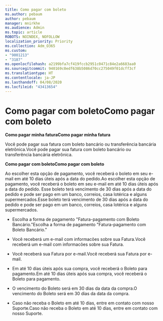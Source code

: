 ```yaml
---
title: Como pagar com boleto
ms.author: pebaum
author: pebaum
manager: mnirkhe
ms.audience: Admin
ms.topic: article
ROBOTS: NOINDEX, NOFOLLOW
localization_priority: Priority
ms.collection: Adm_O365
ms.custom:
- "9001213"
- "3187"
ms.openlocfilehash: a2199bfa7cf419fccb2951c0471c84e2a6683aa0
ms.sourcegitcommit: 940169c0edf638b5086d70cc275049f01dcff3cf
ms.translationtype: HT
ms.contentlocale: ja-JP
ms.lasthandoff: 04/08/2020
ms.locfileid: "43413654"
---
```

# <a name="como-pagar-com-boleto"></a><span data-ttu-id="efef3-102">Como pagar com boleto</span><span class="sxs-lookup"><span data-stu-id="efef3-102">Como pagar com boleto</span></span>

<span data-ttu-id="efef3-103">**Como pagar minha fatura**</span><span class="sxs-lookup"><span data-stu-id="efef3-103">**Como pagar minha fatura**</span></span>

<span data-ttu-id="efef3-104">Você pode pagar sua fatura com boleto bancário ou transferência bancária eletrônica.</span><span class="sxs-lookup"><span data-stu-id="efef3-104">Você pode pagar sua fatura com boleto bancário ou transferência bancária eletrônica.</span></span>

<span data-ttu-id="efef3-105">**Como pagar com  boleto**</span><span class="sxs-lookup"><span data-stu-id="efef3-105">**Como pagar com  boleto**</span></span>

<span data-ttu-id="efef3-106">Ao escolher  esta opção de pagamento, você receberá o boleto em seu e-mail em até 10 dias úteis após a data do pedido.</span><span class="sxs-lookup"><span data-stu-id="efef3-106">Ao escolher  esta opção de pagamento, você receberá o boleto em seu e-mail em até 10 dias úteis após a data do pedido.</span></span> <span data-ttu-id="efef3-107">Esse boleto terá vencimento de 30 dias após a data do pedido e pode ser pago em um banco, correios, casa lotérica e alguns supermercados.</span><span class="sxs-lookup"><span data-stu-id="efef3-107">Esse boleto terá vencimento de 30 dias após a data do pedido e pode ser pago em um banco, correios, casa lotérica e alguns supermercados.</span></span>

- <span data-ttu-id="efef3-108">Escolha a forma de pagamento "Fatura-pagamento com Boleto Bancário."</span><span class="sxs-lookup"><span data-stu-id="efef3-108">Escolha a forma de pagamento "Fatura-pagamento com Boleto Bancário."</span></span>

- <span data-ttu-id="efef3-109">Você receberá um e-mail com informacões sobre sua Fatura.</span><span class="sxs-lookup"><span data-stu-id="efef3-109">Você receberá um e-mail com informacões sobre sua Fatura.</span></span>

- <span data-ttu-id="efef3-110">Você receberá sua Fatura por e-mail.</span><span class="sxs-lookup"><span data-stu-id="efef3-110">Você receberá sua Fatura por e-mail.</span></span>

- <span data-ttu-id="efef3-111">Em até 10 dias úteis após sua compra, você receberá o Boleto para pagamento.</span><span class="sxs-lookup"><span data-stu-id="efef3-111">Em até 10 dias úteis após sua compra, você receberá o Boleto para pagamento.</span></span>

- <span data-ttu-id="efef3-112">O vencimento do Boleto será em 30 dias da data da compra.</span><span class="sxs-lookup"><span data-stu-id="efef3-112">O vencimento do Boleto será em 30 dias da data da compra.</span></span>

- <span data-ttu-id="efef3-113">Caso não receba o Boleto em até 10 dias, entre em contato com nosso Suporte.</span><span class="sxs-lookup"><span data-stu-id="efef3-113">Caso não receba o Boleto em até 10 dias, entre em contato com nosso Suporte.</span></span>

